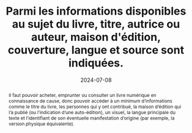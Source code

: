 ---
N: 
Rubrique: Informations avant achat
title: Parmi les informations disponibles au sujet du livre, titre, autrice ou auteur, maison d'édition, couverture, langue et source sont indiquées.
detail:  
abstract: Il faut pouvoir acheter, emprunter ou consulter un livre numérique en connaissance de cause, donc pouvoir accéder à un minimum d’informations comme le titre du livre, les personnes qui y ont contribué, la maison d’édition qui l’a publié (ou l’indication d’une auto-édition), un visuel, la langue principale du texte et l’identifiant de son éventuelle manifestation d’origine (par exemple, la version physique équivalente).
categories: ["Informations avant consultation"]
agrege: O0000-E085
opquast: '0000'
indiceebook: '85'
description: "Règle n° 085"
before: "084"
weight: "085"
after: "086"
actif: '1'
layout: rules
date: 2024-07-08
tags: ["", ""]
objectif: ["Améliorer la découvrabilité du livre", "Limiter les risques de réclamations"]
Meo: ["Associer les informations au livre", "Faire figurer les informations sur la page de présentation du livre"]
Controle: ["Vérifier : <ul>
<li>La présence d’un titre</li>
<li>La présence du nom de l’auteur ou l’autrice</li>
<li>La présence d’un visuel de couverture</li>
<li>La présence d’une langue principale</li>
<li>Le cas échéant, l’identifiant de la version physique d’origine</li>
</ul>"]
epubcheck: 
ace: 
humancheck: true
Source: ["SNE"]
Referentiel: ["EPUB Métadonnées Dublin Core source, title, language, contributor, publisher dans le fichier OPF"
, "ONIX TitleType 01 / TitleText"
, "ONIX Contributor / PersonName"
, "ONIX LanguageRole 01 / LanguageCode"
, "ONIX RelatedMaterial / ProductRelationCode + ProductIdentifier / IDValue"
,"Plan Qualité Dilicom"]
Steps: ["", ""]
pertinence: 1
---